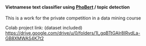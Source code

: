 #### Vietnamese text classifier using [PhoBert](https://github.com/VinAIResearch/PhoBERT/) / topic detection
This is a work for the private competition in a data mining course <br>

Colab project link: (dataset included)<br>
https://drive.google.com/drive/u/0/folders/1I_gqBTtGAlr8IRvdLa-GB8XMWAS4K7t2

